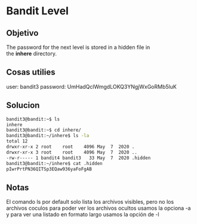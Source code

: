 # Bandit Level

## Objetivo
The password for the next level is stored in a hidden file in the **inhere** directory.

## Cosas utilies
user: bandit3
password: UmHadQclWmgdLOKQ3YNgjWxGoRMb5luK

## Solucion
``` bash
bandit3@bandit:~$ ls
inhere
bandit3@bandit:~$ cd inhere/
bandit3@bandit:~/inhere$ ls -la
total 12
drwxr-xr-x 2 root    root    4096 May  7  2020 .
drwxr-xr-x 3 root    root    4096 May  7  2020 ..
-rw-r----- 1 bandit4 bandit3   33 May  7  2020 .hidden
bandit3@bandit:~/inhere$ cat .hidden
pIwrPrtPN36QITSp3EQaw936yaFoFgAB

```

## Notas
El comando ls por default solo lista los archivos visibles, pero no los archivos coculos para poder ver los archivos ocultos usamos la opciona -a y para ver una listado en formato largo usamos la opción de -l 